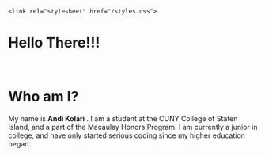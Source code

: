 
<html>

  <head>
  
    <link rel="stylesheet" href="/styles.css">
  </head>

  <body>
    <h1 id="greeting">Hello There!!!</h1>
    <br>
    <h1>Who am I?</h1>
    <p>My name is 
      <strong>Andi Kolari</strong>
     . I am a student at the CUNY College of Staten Island, and a part of the Macaulay Honors Program. I am currently a junior in college, and have only started serious coding since my higher education began.</p>
    
    
  
  
  
  
  
  
  </body>
</html>
